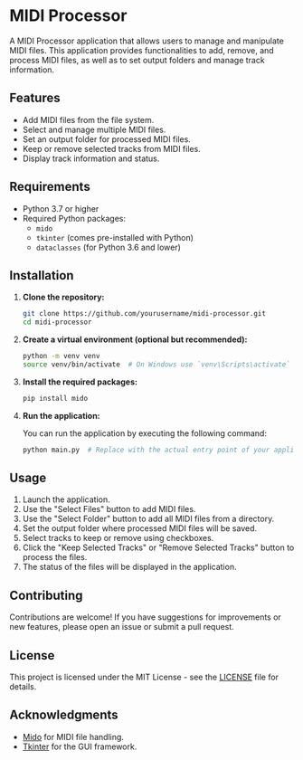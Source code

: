 # MIDI Processor

A MIDI Processor application that allows users to manage and manipulate MIDI files. This application provides functionalities to add, remove, and process MIDI files, as well as to set output folders and manage track information.

## Features

- Add MIDI files from the file system.
- Select and manage multiple MIDI files.
- Set an output folder for processed MIDI files.
- Keep or remove selected tracks from MIDI files.
- Display track information and status.

## Requirements

- Python 3.7 or higher
- Required Python packages:
  - `mido`
  - `tkinter` (comes pre-installed with Python)
  - `dataclasses` (for Python 3.6 and lower)

## Installation

1. **Clone the repository:**

   ```bash
   git clone https://github.com/yourusername/midi-processor.git
   cd midi-processor
   ```

2. **Create a virtual environment (optional but recommended):**

   ```bash
   python -m venv venv
   source venv/bin/activate  # On Windows use `venv\Scripts\activate`
   ```

3. **Install the required packages:**

   ```bash
   pip install mido
   ```

4. **Run the application:**

   You can run the application by executing the following command:

   ```bash
   python main.py  # Replace with the actual entry point of your application
   ```

## Usage

1. Launch the application.
2. Use the "Select Files" button to add MIDI files.
3. Use the "Select Folder" button to add all MIDI files from a directory.
4. Set the output folder where processed MIDI files will be saved.
5. Select tracks to keep or remove using checkboxes.
6. Click the "Keep Selected Tracks" or "Remove Selected Tracks" button to process the files.
7. The status of the files will be displayed in the application.

## Contributing

Contributions are welcome! If you have suggestions for improvements or new features, please open an issue or submit a pull request.

## License

This project is licensed under the MIT License - see the [LICENSE](LICENSE) file for details.

## Acknowledgments

- [Mido](https://mido.readthedocs.io/en/latest/) for MIDI file handling.
- [Tkinter](https://docs.python.org/3/library/tkinter.html) for the GUI framework.